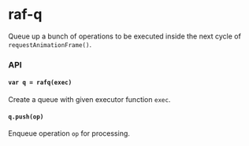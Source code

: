 # raf-q

Queue up a bunch of operations to be executed inside the next cycle of `requestAnimationFrame()`.

### API

#### `var q = rafq(exec)`

Create a queue with given executor function `exec`.

#### `q.push(op)`

Enqueue operation `op` for processing.